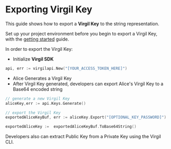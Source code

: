 # Exporting Virgil Key

This guide shows how to export a **Virgil Key** to the string representation.

Set up your project environment before you begin to export a Virgil Key, with the [getting started](/documentation/guides/configuration/client-configuration.md) guide.

In order to export the Virgil Key:

- Initialize **Virgil SDK**

```go
api, err := virgilapi.New("[YOUR_ACCESS_TOKEN_HERE]")
```


- Alice Generates a Virgil Key
- After Virgil Key generated, developers can export Alice's Virgil Key to a Base64 encoded string

```go
// generate a new Virgil Key
aliceKey,err := api.Keys.Generate()

// export the Virgil Key
exportedAliceKeyBuf, err := aliceKey.Export("[OPTIONAL_KEY_PASSWORD]")

exportedAliceKey :=  exportedAliceKeyBuf.ToBase64String()
```


Developers also can extract Public Key from a Private Key using the Virgil CLI.
